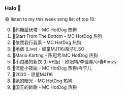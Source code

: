 

### Halo 👋

😄 listen to my this week song list of top 10:

0. 🌈约翰屈伏塔 - MC HotDog 热狗
1. 🌈Start From The Bottom - MC HotDog 热狗
2. 🌈依然我行我素 - MC HotDog 热狗
3. 🌈地痞 (Live) - 顽童MJ116/瘦子E.SO
4. 🌈Mario Karting - 陈冠希/MC HotDog 热狗
5. 🌈小跑猪的新衣 (LIVE版) - 欧阳靖/李佳隆/小春Kenzy
6. 🌈流星小夜曲 - MC HotDog 热狗/岑宁儿
7. 🌈2030 - 顽童MJ116
8. 🌈她的眼光 - MC HotDog 热狗
9. 🌈国王的新歌 - MC HotDog 热狗

